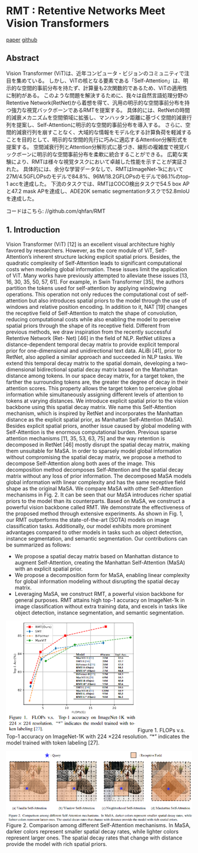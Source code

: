 # RMT : Retentive Networks Meet Vision Transformers
[paper](https://arxiv.org/abs/2309.11523v5)
[github](https://github.com/qhfan/RMT)

## Abstract
Vision Transformer (ViT)は、近年コンピュータ・ビジョンのコミュニティで注目を集めている。
しかし、ViTの核となる要素である「Self-Attention」は、明示的な空間的事前分布を持たず、計算量も2次関数的であるため、ViTの適用性に制約がある。
このような問題を解決するために、我々は自然言語処理分野のRetentive Network(RetNet)から着想を得て、汎用の明示的な空間事前分布を持つ強力な視覚バックボーンであるRMTを提案する。 
具体的には、RetNetの時間的減衰メカニズムを空間領域に拡張し、マンハッタン距離に基づく空間的減衰行列を提案し、Self-Attentionに明示的な空間的事前分布を導入する。 
さらに、空間的減衰行列を崩すことなく、大域的な情報をモデル化する計算負荷を軽減することを目的として、明示的な空間的先行に巧みに適応するAttention分解形式を提案する。
空間減衰行列とAttention分解形式に基づき、線形の複雑度で視覚バックボーンに明示的な空間事前分布を柔軟に統合することができる。 
広範な実験により、RMTは様々な視覚タスクにおいて卓越した性能を示すことが実証された。 
具体的には、余分な学習データなしで、RMTはImageNet-1kにおいて27M/4.5GFLOPsのモデルで84.8%、96M/18.2GFLOPsのモデルで86.1%のtop-1 accを達成した。 
下流のタスクでは、RMTはCOCO検出タスクで54.5 box APと47.2 mask APを達成し、ADE20K sematic segmentationタスクで52.8mIoUを達成した。

コードはこちら: //github.com/qhfan/RMT


## 1. Introduction
Vision Transformer (ViT) [12] is an excellent visual architecture highly favored by researchers. 
However, as the core module of ViT, Self-Attention’s inherent structure lacking explicit spatial priors. Besides, the quadratic complexity of Self-Attention leads to significant computational costs when modeling global information. 
These issues limit the application of ViT.
Many works have previously attempted to alleviate these issues [13, 16, 30, 35, 50, 57, 61]. For example, in Swin Transformer [35], the authors partition the tokens used for self-attention by applying windowing operations. 
This operation not only reduces the computational cost of self-attention but also introduces spatial priors to the model through the use of windows and relative position encoding.
In addition to it, NAT [19] changes the receptive field of Self-Attention to match the shape of convolution, reducing computational costs while also enabling the model to perceive spatial priors through the shape of its receptive field.
Different from previous methods, we draw inspiration from the recently successful Retentive Network (Ret- Net) [46] in the field of NLP. 
RetNet utilizes a distance-dependent temporal decay matrix to provide explicit temporal prior for one-dimensional and unidirectional text data.
ALiBi [41], prior to RetNet, also applied a similar approach and succeeded in NLP tasks. 
We extend this temporal decay matrix to the spatial domain, developing a two-dimensional bidirectional spatial decay matrix based on the Manhattan distance among tokens. 
In our space decay matrix, for a target token, the farther the surrounding tokens are, the greater the degree of decay in their attention scores. 
This property allows the target token to perceive global information while simultaneously assigning different levels of attention to tokens at varying distances. 
We introduce explicit spatial prior to the vision backbone using this spatial decay matrix.
We name this Self-Attention mechanism, which is inspired by RetNet and incorporates the Manhattan distance as the explicit spatial prior, as Manhattan Self-Attention (MaSA).
Besides explicit spatial priors, another issue caused by global modeling with Self-Attention is the enormous computational burden. 
Previous sparse attention mechanisms [11, 35, 53, 63, 75] and the way retention is decomposed in RetNet [46] mostly disrupt the spatial decay matrix, making them unsuitable for MaSA. In order to sparsely model global information without compromising the spatial decay matrix, we propose a method to decompose Self-Attention along both axes of the image. 
This decomposition method decomposes Self-Attention and the spatial decay matrix without any loss of prior information. 
The decomposed MaSA models global information with linear complexity and has the same receptive field shape as the original MaSA. 
We compare MaSA with other Self-Attention mechanisms in Fig. 2. 
It can be seen that our MaSA introduces richer spatial priors to the model than its counterparts.
Based on MaSA, we construct a powerful vision backbone called RMT. 
We demonstrate the effectiveness of the proposed method through extensive experiments. 
As shown in Fig. 1, our RMT outperforms the state-of-the-art (SOTA) models on image classification tasks. 
Additionally, our model exhibits more prominent advantages compared to other models in tasks such as object detection, instance segmentation, and semantic segmentation. 
Our contributions can be summarized as follows:

* We propose a spatial decay matrix based on Manhattan distance to augment Self-Attention, creating the Manhattan Self-Attention (MaSA) with an explicit spatial prior.
* We propose a decomposition form for MaSA, enabling linear complexity for global information modeling without disrupting the spatial decay matrix.
* Leveraging MaSA, we construct RMT, a powerful vision backbone for general purposes. RMT attains high top-1 accuracy on ImageNet-1k in image classification without extra training data, and excels in tasks like object detection, instance segmentation, and semantic segmentation.

![Figure1](images/Figure1.png)
Figure 1. FLOPs v.s. Top-1 accuracy on ImageNet-1K with 224 ×224 resolution. “*” indicates the model trained with token labeling [27].

![Figure2](images/Figure2.png)
Figure 2. Comparison among different Self-Attention mechanisms. 
In MaSA, darker colors represent smaller spatial decay rates, while lighter colors represent larger ones. 
The spatial decay rates that change with distance provide the model with rich spatial priors.